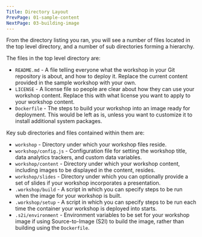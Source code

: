 ```yaml
---
Title: Directory Layout
PrevPage: 01-sample-content
NextPage: 03-building-image
---
```


From the directory listing you ran, you will see a number of files located in the top level directory, and a number of sub directories forming a hierarchy.

The files in the top level directory are:

* `README.md` - A file telling everyone what the workshop in your Git repository is about, and how to deploy it. Replace the current content provided in the sample workshop with your own.
* `LICENSE` - A license file so people are clear about how they can use your workshop content. Replace this with what license you want to apply to your workshop content.
* `Dockerfile` - The steps to build your workshop into an image ready for deployment. This would be left as is, unless you want to customize it to install additional system packages.

Key sub directories and files contained within them are:

* `workshop` - Directory under which your workshop files reside.
* `workshop/config.js` - Configuration file for setting the workshop title, data analytics trackers, and custom data variables.
* `workshop/content` - Directory under which your workshop content, including images to be displayed in the content, resides.
* `workshop/slides` - Directory under which you can optionally provide a set of slides if your workshop incorporates a presentation.
* `.workshop/build` - A script in which you can specify steps to be run when the image for your workshop is built.
* `.workshop/setup` - A script in which you can specify steps to be run each time the container your workshop is deployed into starts.
* `.s2i/environment` - Environment variables to be set for your workshop image if using Source-to-Image (S2I) to build the image, rather than building using the `Dockerfile`.
